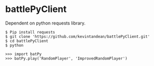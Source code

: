 # battlePyClient
Dependent on python requests library.

```
$ Pip install requests
$ git clone 'https://github.com/kevintandean/battlePyClient.git'
$ cd battlePyClient
$ python
```
```
>>> import batPy
>>> batPy.play('RandomPlayer', 'ImprovedRandomPlayer')
```
